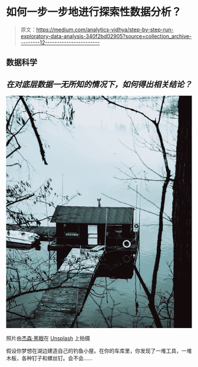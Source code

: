# 如何一步一步地进行探索性数据分析？

> 原文：<https://medium.com/analytics-vidhya/step-by-step-run-exploratory-data-analysis-340f2bd02905?source=collection_archive---------12----------------------->

## 数据科学

## ***在对底层数据一无所知的情况下，如何得出相关结论？***

![](img/8630fd8f8c1e304e374c1b4c991c28c9.png)

照片由[杰森·黑眼](https://unsplash.com/@jeisblack?utm_source=medium&utm_medium=referral)在 [Unsplash](https://unsplash.com?utm_source=medium&utm_medium=referral) 上拍摄

假设你梦想在湖边建造自己的钓鱼小屋。在你的车库里，你发现了一堆工具，一堆木板，各种钉子和螺丝钉。会不会……